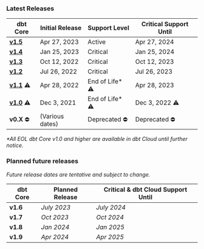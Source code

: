 ### Latest Releases

| dbt Core                                                   | Initial Release | Support Level | Critical Support Until  | 
|------------------------------------------------------------|-----------------|---------------|-------------------------|
| [**v1.5**](/guides/migration/versions/upgrading-to-v1.5)   | Apr 27, 2023    | Active        | Apr 27, 2024            | 
| [**v1.4**](/guides/migration/versions/upgrading-to-v1.4)   | Jan 25, 2023    | Critical      | Jan 25, 2024            | 
| [**v1.3**](/guides/migration/versions/upgrading-to-v1.3)   | Oct 12, 2022    | Critical      | Oct 12, 2023            | 
| [**v1.2**](/guides/migration/versions/upgrading-to-v1.2)   | Jul 26, 2022    | Critical      | Jul 26, 2023            |
| [**v1.1**](/guides/migration/versions/upgrading-to-v1.1) ⚠️ | Apr 28, 2022    | End of Life* ⚠️ | Apr 28, 2023            | 
| [**v1.0**](/guides/migration/versions/upgrading-to-v1.0) ⚠️ | Dec 3, 2021     | End of Life* ⚠️ | Dec 3, 2022 ⚠️           | 
|  **v0.X** ⛔️                                                | (Various dates) | Deprecated ⛔️ | Deprecated ⛔️            | 
_*All EOL dbt Core v1.0 and higher are available in dbt Cloud until further notice._
### Planned future releases

_Future release dates are tentative and subject to change._

| dbt Core | Planned Release | Critical & dbt Cloud Support Until  |
|----------|-----------------|-------------------------------------|
| **v1.6** | _July 2023_     | _July 2024_                         |
| **v1.7** | _Oct 2023_      | _Oct 2024_                          |
| **v1.8** | _Jan 2024_      | _Jan 2025_                          |
| **v1.9** | _Apr 2024_      | _Apr 2025_                          |
